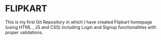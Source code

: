 # FLIPKART
This is my first Git Repository in which I have created Flipkart homepage (using HTML , JS and CSS) including Login and Signup functionalities with proper validations.
